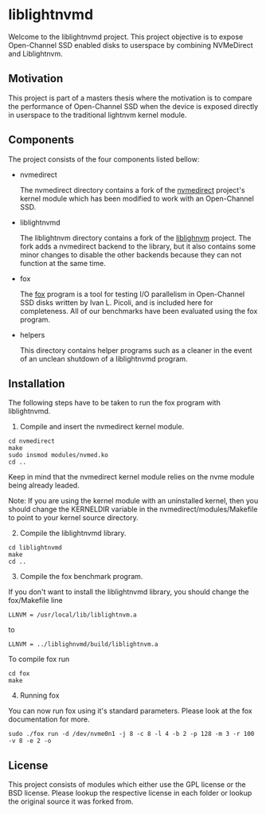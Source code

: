 # liblightnvmd

Welcome to the liblightnvmd project. This project objective is to expose
Open-Channel SSD enabled disks to userspace by combining NVMeDirect and
Liblightnvm.

## Motivation

This project is part of a masters thesis where the motivation is to compare the
performance of Open-Channel SSD when the device is exposed directly in userspace
to the traditional lightnvm kernel module.

## Components

The project consists of the four components listed bellow:

- nvmedirect

   The nvmedirect directory contains a fork of the [nvmedirect](https://github.com/nvmedirect/nvmedirect) project's
   kernel module which has been modified to work with an Open-Channel SSD.
  
- liblightnvmd

   The liblightnvm directory contains a fork of the [liblighnvm](https://github.com/OpenChannelSSD/liblightnvm) project. The
   fork adds a nvmedirect backend to the library, but it also contains some
   minor changes to disable the other backends because they can not function at
   the same time.
   
- fox

  The [fox](https://github.com/DFC-OpenSource/fox) program is a tool for testing I/O parallelism in Open-Channel SSD
  disks written by Ivan L. Picoli, and is included here for completeness.
  All of our benchmarks have been evaluated using the fox program.

- helpers

  This directory contains helper programs such as a cleaner in the
  event of an unclean shutdown of a liblightnvmd program.

## Installation

The following steps have to be taken to run the fox program with liblightnvmd.

1. Compile and insert the nvmedirect kernel module.

```
cd nvmedirect
make
sudo insmod modules/nvmed.ko
cd ..
```

Keep in mind that the nvmedirect kernel module relies on the nvme module being
already leaded.

Note: If you are using the kernel module with an uninstalled kernel, then you
should change the KERNELDIR variable in the nvmedirect/modules/Makefile to point
to your kernel source directory.

2. Compile the liblightnvmd library.

```
cd liblightnvmd
make
cd ..
```

3. Compile the fox benchmark program.

If you don't want to install the liblightnvmd library, you should change the fox/Makefile line

```
LLNVM = /usr/local/lib/liblightnvm.a
```

to

```
LLNVM = ../liblighnvmd/build/liblightnvm.a
```

To compile fox run

```
cd fox
make
```

4. Running fox

You can now run fox using it's standard parameters. Please look at the fox
documentation for more.

```
sudo ./fox run -d /dev/nvme0n1 -j 8 -c 8 -l 4 -b 2 -p 128 -m 3 -r 100 -v 8 -e 2 -o
```

## License

This project consists of modules which either use the GPL license or the BSD
license. Please lookup the respective license in each folder or lookup the
original source it was forked from.
